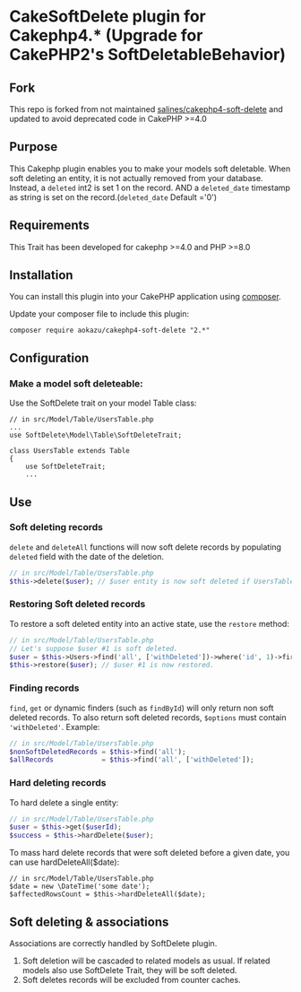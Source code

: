 # CakeSoftDelete plugin for Cakephp4.* (Upgrade for CakePHP2's SoftDeletableBehavior)

## Fork

This repo is forked from not maintained [salines/cakephp4-soft-delete](https://github.com/salines/cakephp4-soft-delete) and updated to avoid deprecated code in CakePHP >=4.0

## Purpose

This Cakephp plugin enables you to make your models soft deletable.
When soft deleting an entity, it is not actually removed from your database. 
Instead, a `deleted` int2 is set 1 on the record.
AND a `deleted_date` timestamp as string is set on the record.(`deleted_date` Default ='0')

## Requirements

This Trait has been developed for cakephp >=4.0 and PHP >=8.0

## Installation

You can install this plugin into your CakePHP application using [composer](http://getcomposer.org).

Update your composer file to include this plugin:

```
composer require aokazu/cakephp4-soft-delete "2.*"
```

## Configuration

### Make a model soft deleteable:

Use the SoftDelete trait on your model Table class:

```
// in src/Model/Table/UsersTable.php
...
use SoftDelete\Model\Table\SoftDeleteTrait;

class UsersTable extends Table
{
    use SoftDeleteTrait;
    ...
```


## Use

### Soft deleting records

`delete` and `deleteAll` functions will now soft delete records by populating `deleted` field with the date of the deletion.

```php
// in src/Model/Table/UsersTable.php
$this->delete($user); // $user entity is now soft deleted if UsersTable uses SoftDeleteTrait.
```

### Restoring Soft deleted records

To restore a soft deleted entity into an active state, use the `restore` method:

```php
// in src/Model/Table/UsersTable.php
// Let's suppose $user #1 is soft deleted.
$user = $this->Users->find('all', ['withDeleted'])->where('id', 1)->first();
$this->restore($user); // $user #1 is now restored.
```

### Finding records

`find`, `get` or dynamic finders (such as `findById`) will only return non soft deleted records.
To also return soft deleted records, `$options` must contain `'withDeleted'`. Example:

```php
// in src/Model/Table/UsersTable.php
$nonSoftDeletedRecords = $this->find('all');
$allRecords            = $this->find('all', ['withDeleted']);
```

### Hard deleting records

To hard delete a single entity:
```php
// in src/Model/Table/UsersTable.php
$user = $this->get($userId);
$success = $this->hardDelete($user);
```

To mass hard delete records that were soft deleted before a given date, you can use hardDeleteAll($date):

```
// in src/Model/Table/UsersTable.php
$date = new \DateTime('some date');
$affectedRowsCount = $this->hardDeleteAll($date);
```

## Soft deleting & associations

Associations are correctly handled by SoftDelete plugin.

1. Soft deletion will be cascaded to related models as usual. If related models also use SoftDelete Trait, they will be soft deleted.
2. Soft deletes records will be excluded from counter caches.
